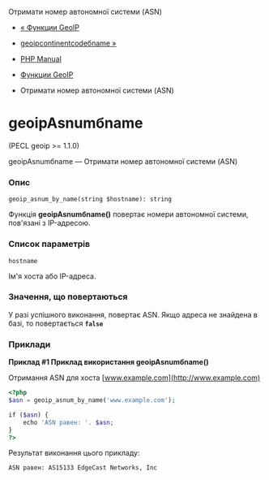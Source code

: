 Отримати номер автономної системи (ASN)

-   [« Функции GeoIP](ref.geoip.md)
    
-   [geoipcontinentcodeбname »](function.geoip-continent-code-by-name.html)
    
-   [PHP Manual](index.md)
    
-   [Функции GeoIP](ref.geoip.md)
    
-   Отримати номер автономної системи (ASN)
    

# geoipAsnumбname

(PECL geoip >= 1.1.0)

geoipAsnumбname — Отримати номер автономної системи (ASN)

### Опис

```methodsynopsis
geoip_asnum_by_name(string $hostname): string
```

Функція **geoipAsnumбname()** повертає номери автономної системи, пов'язані з IP-адресою.

### Список параметрів

`hostname`

Ім'я хоста або IP-адреса.

### Значення, що повертаються

У разі успішного виконання, повертає ASN. Якщо адреса не знайдена в базі, то повертається **`false`**

### Приклади

**Приклад #1 Приклад використання **geoipAsnumбname()****

Отримання ASN для хоста [www.example.com](http://www.example.com)

```php
<?php
$asn = geoip_asnum_by_name('www.example.com');

if ($asn) {
    echo 'ASN равен: '. $asn;
}
?>
```

Результат виконання цього прикладу:

```
ASN равен: AS15133 EdgeCast Networks, Inc
```